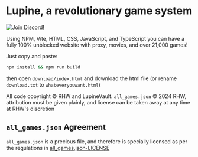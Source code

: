 # Lupine, a revolutionary game system

<td><a target="_blank" href="https://discord.gg/XygZfmMM86"><img src="https://dcbadge.limes.pink/api/server/XygZfmMM86" alt="Join Discord!" /></a></td>


Using NPM, Vite, HTML, CSS, JavaScript, and TypeScript you can have a fully 100% unblocked website with proxy, movies, and over 21,000 games!

Just copy and paste:

```bash
npm install && npm run build
```

then open `download/index.html` and download the html file (or rename `download.txt` to `whateveryouwant.html`)

All code copyright © RHW and LupineVault. `all_games.json` © 2024 RHW, attribution must be given plainly, and license can be taken away at any time at RHW's discretion


`all_games.json` Agreement
---
`all_games.json` is a precious file, and therefore is specially licensed as per the regulations in [all_games.json-LICENSE](https://github.com/rhenryw/lupine/blob/main/all_games.json-LICENSE)
